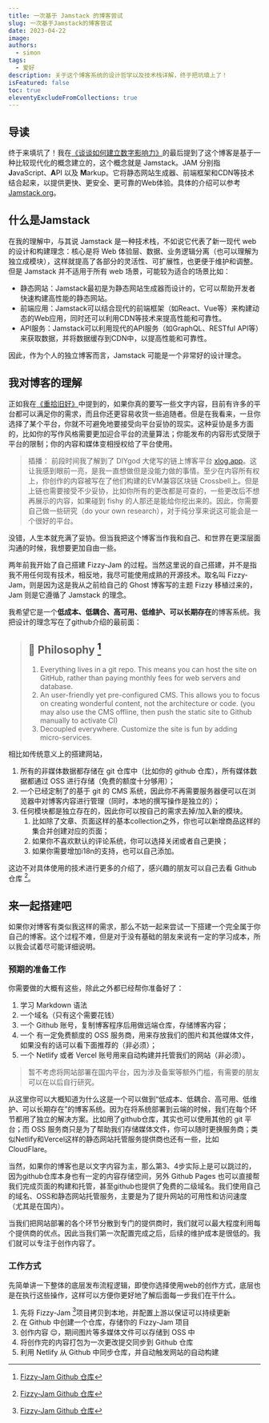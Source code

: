 ```yaml
---
title: 一次基于 Jamstack 的博客尝试
slug: 一次基于Jamstack的博客尝试
date: 2023-04-22
image: 
authors:
  - simon
tags:
  - 爱好
description: 关于这个博客系统的设计哲学以及技术栈详解，终于把坑填上了！
isFeatured: false
toc: true
eleventyExcludeFromCollections: true
---
```


## 导读

终于来填坑了！我在[《谈谈如何建立数字影响力》](/post/谈谈如何建立数字影响力/)的最后提到了这个博客是基于一种比较现代化的概念建立的，这个概念就是 Jamstack。JAM 分别指 **J**avaScript、**A**PI 以及 **M**arkup。它将静态网站生成器、前端框架和CDN等技术结合起来，以提供更快、更安全、更可靠的Web体验。具体的介绍可以参考[Jamstack.org](https://jamstack.org/)。

## 什么是Jamstack

在我的理解中，与其说 Jamstack 是一种技术栈，不如说它代表了新一现代 web 的设计和构建理念：核心是将 Web 体验层、数据、业务逻辑分离（也可以理解为独立成模块），这样就提高了各部分的灵活性、可扩展性，也更便于维护和调整。但是 Jamstack 并不适用于所有 web 场景，可能较为适合的场景比如：

* 静态网站：Jamstack最初是为静态网站生成器而设计的，它可以帮助开发者快速构建高性能的静态网站。
* 前端应用：Jamstack可以结合现代的前端框架（如React、Vue等）来构建动态的Web应用，同时还可以利用CDN等技术来提高性能和可靠性。
* API服务：Jamstack可以利用现代的API服务（如GraphQL、RESTful API等）来获取数据，并将数据缓存到CDN中，以提高性能和可靠性。

因此，作为个人的独立博客而言，Jamstack 可能是一个非常好的设计理念。

## 我对博客的理解

正如我在[《重拾旧好》](/post/重拾旧好/)中提到的，如果你真的要写一些文字内容，目前有许多的平台都可以满足你的需求，而且你还更容易收货一些追随者。但是在我看来，一旦你选择了某个平台，你就不可避免地要接受向平台妥协的现实。这种妥协是多方面的，比如你的写作风格需要更加迎合平台的流量算法；你能发布的内容形式受限于平台的限制；你的内容和媒体变相授权给了平台使用。

> 插播：
> 前段时间我了解到了 DIYgod 大佬写的链上博客平台 [xlog.app](https://xlog.app/)。这让我感到眼前一亮，是我一直想做但是没能力做的事情。至少在内容所有权上，你创作的内容被写在了他们构建的EVM兼容区块链 Crossbell上。但是上链也需要接受不少妥协，比如你所有的更改都是可查的，一些更改后不想再展示的内容，如果碰到 fishy 的人那还是能给你挖出来的。因此，你需要自己做一些研究（do your own research），对于纯分享来说这可能会是一个很好的平台。

没错，人生本就充满了妥协。但当我把这个博客当作我和自己、和世界在更深层面沟通的时候，我想要更加自由一些。

两年前我开始了自己搭建 Fizzy-Jam 的过程。当然这里说的自己搭建，并不是指我不用任何现有技术，相反地，我尽可能使用成熟的开源技术。取名叫 Fizzy-Jam，则是因为这是我从之前给自己的 Ghost 博客写的主题 Fizzy 移植过来的，Jam 则是它遵循了 Jamstack 的理念。

我希望它是一个**低成本、低耦合、高可用、低维护、可以长期存在**的博客系统。我把设计的理念写在了github介绍的最前面：

> ## 🤔 Philosophy [^fizzy-jam:github]
>
> 1. Everything lives in a git repo. This means you can host the site on GitHub, rather than paying monthly fees for web servers and database.
> 2. An user-friendly yet pre-configured CMS. This allows you to focus on creating wonderful content, not the architecture or code. (you may also use the CMS offline, then push the static site to Github manually to activate CI)
> 3. Decoupled everywhere. Customize the site is fun by adding micro-services.

[^fizzy-jam:github]:[Fizzy-Jam Github 仓库](https://github.com/huangyuzhang/Fizzy-Jam)

相比如传统意义上的搭建网站，

1. 所有的非媒体数据都存储在 git 仓库中（比如你的 github 仓库），所有媒体数据都通过 OSS 进行存储（免费的额度十分够用）；
2. 一个已经定制了的基于 git 的 CMS 系统，因此你不再需要服务器便可以在浏览器中对博客内容进行管理（同时，本地的撰写操作是独立的）；
3. 任何模块都是独立存在的，因此你可以按自己的需求去掉/加入新的模块。
   1. 比如除了文章、页面这样的基本collection之外，你也可以新增商品这样的集合并创建对应的页面；
   2. 如果你不喜欢默认的评论系统，你可以选择关闭或者自己更换；
   3. 如果你需要增加i18n的支持，也可以自己添加。

这边不对具体使用的技术进行更多的介绍了，感兴趣的朋友可以自己去看 Github 仓库 [^fizzy-jam:github]。

## 来一起搭建吧

如果你对博客有类似我这样的需求，那么不妨一起来尝试一下搭建一个完全属于你自己的博客。这个过程不难，但是对于没有基础的朋友来说有一定的学习成本，所以我会试着尽可能详细说明。

### 预期的准备工作

你需要做的大概有这些，除此之外都已经帮你准备好了：

1. 学习 Markdown 语法
2. 一个域名（只有这个需要花钱）
3. 一个 Github 账号，复制博客程序后用做远端仓库，存储博客内容；
4. 一个 有一定免费额度的 OSS 服务商，用来存放我们的图片和其他媒体文件，如果没有的话可以看下面推荐的（非必须）；
5. 一个 Netlify 或者 Vercel 账号用来自动构建并托管我们的网站（非必须）。

> 暂不考虑将网站部署在国内平台，因为涉及备案等额外门槛，有需要的朋友可以在以后自行研究。

从这里你可以大概知道为什么这是一个可以做到“低成本、低耦合、高可用、低维护、可以长期存在”的博客系统。因为在将系统部署到云端的时候，我们在每个环节都用了独立的解决方案。比如用了github仓库，其实也可以使用其他的 git 平台；而 OSS 服务商只是为了帮助我们存储媒体文件，你可以随时更换服务商；类似Netlify和Vercel这样的静态网站托管服务提供商也还有一些，比如 CloudFlare。

当然，如果你的博客也是以文字内容为主，那么第3、4步实际上是可以跳过的，因为github仓库本身也有一定的内容存储空间，另外 Github Pages 也可以直接帮我们完成页面的构建和托管，甚至github也提供了免费的二级域名。我们使用自己的域名、OSS和静态网站托管服务，主要是为了提升网站的可用性和访问速度（尤其是在国内）。

当我们把网站部署的各个环节分散到专门的提供商时，我们就可以最大程度利用每个提供商的优点。因此当我们第一次配置完成之后，后续的维护成本是很低的。我们就可以专注于创作内容了。

### 工作方式

先简单讲一下整体的底层发布流程逻辑，即使你选择使用web的创作方式，底层也是在执行这些操作，这样可以方便你更好地了解后面每一步我们在干什么。

1. 先将 Fizzy-Jam  [^fizzy-jam:github]项目拷贝到本地，并配置上游以保证可以持续更新
2. 在 Github 中创建一个仓库，存储你的 Fizzy-Jam 项目
3. 创作内容 😌，期间图片等多媒体文件可以存储到 OSS 中
4. 将创作完的内容打包为一次更改提交同步到 Github 仓库
5. 利用 Netlify 从 Github 中同步仓库，并自动触发网站的自动构建

